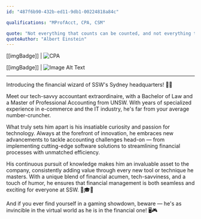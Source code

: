 ```yaml
---
id: "487f6b90-432b-ed11-9db1-00224818a84c"

qualifications: "MProfAcct, CPA, CSM"

quote: "Not everything that counts can be counted, and not everything that can be counted counts"
quoteAuthor: "Albert Einstein"
---
```


[[imgBadge]]
| ![CPA](../badges/CPA-Australia.png)

[[imgBadge]]
| ![Image Alt Text](../badges/Certification-scrumalliance-master.png)

---
Introducing the financial wizard of SSW's Sydney headquarters! 🧙‍♂️ 

Meet our tech-savvy accountant extraordinaire, with a Bachelor of Law and a Master of Professional Accounting from UNSW. With years of specialized experience in e-commerce and the IT industry, he's far from your average number-cruncher.

What truly sets him apart is his insatiable curiosity and passion for technology. Always at the forefront of innovation, he embraces new advancements to tackle accounting challenges head-on — from implementing cutting-edge software solutions to streamlining financial processes with unmatched efficiency.

His continuous pursuit of knowledge makes him an invaluable asset to the company, consistently adding value through every new tool or technique he masters. With a unique blend of financial acumen, tech-savviness, and a touch of humor, he ensures that financial management is both seamless and exciting for everyone at SSW. 🌟🎓💡

And if you ever find yourself in a gaming showdown, beware — he's as invincible in the virtual world as he is in the financial one! 🖥️🎮
